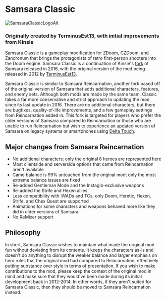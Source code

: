 # Samsara Classic
![SamsaraClassicLogoAlt](https://github.com/Samsara-Reincarnation/Samsara-Classic/assets/24487663/6211ef76-7b89-4251-86c6-1f9e5c874636)
### Originally created by TerminusEst13, with initial improvements from Kinsie
Samsara Classic is a gameplay modification for ZDoom, GZDoom, and Zandronum that brings the protagonists of retro first-person shooters into the Doom engine. Samsara Classic is a continuation of Kinsie's [fork](https://drive.google.com/file/d/0B1iDp2UZTDreRW40NXJJQVE1Unc/view?usp=sharing) of Samsara released in 2016, with the original version of the mod being released in 2012 by [TerminusEst13](https://doomwiki.org/wiki/TerminusEst13).

Samsara Classic is similar to Samsara Reincarnation, another fork based off of the original version of Samsara that adds additional characters, features, and enemy sets. Although both mods are made by the same team, Classic takes a far more conservative and strict approach to updating the mod since its last update in 2016. There are no additional characters, but there are bugfixes, quality-of-life improvements, and a few gameplay settings from Reincarnation added in. This fork is targeted for players who prefer the older versions of Samsara compared to Reincarnation or those who are unable to run Reincarnation but wish to experience an updated version of Samsara on legacy systems or smartphones using [Delta Touch](http://opentouchgaming.com/delta-touch/).

## Major changes from Samsara Reincarnation
- No additional characters; only the original 8 heroes are represented here
- Most clientside and serverside options that came from Reincarnation aren't available
- Game balance is 99% untouched from the original mod; only the most extreme balance issues are fixed
- Re-added Gentleman Mode and the Instagib-exclusive weapons
- Re-added the Strife and Hexen allies
- Less compatibility with IWADs and TCs; only Doom, Heretic, Hexen, Strife, and Chex Quest are supported
- Animations for some characters and weapons behaved more like they did in older versions of Samsara
- No ReMixer support

## Philosophy
In short, Samsara Classic wishes to maintain what made the original mod fun without deviating from its contents. It keeps the characters as-is and doesn't do anything to disrupt the weaker balance and larger emphasis on hero roles that the original mod had compared to Reincarnation, effectively putting substance over style in terms of presentation. If you wish to make contributions to the mod, please keep the context of the original mod in mind and make sure that they would've been made during its initial development back in 2012-2014. In other words, if they aren't suited for Samsara Classic, then they should be moved to Samsara Reincarnation instead.
